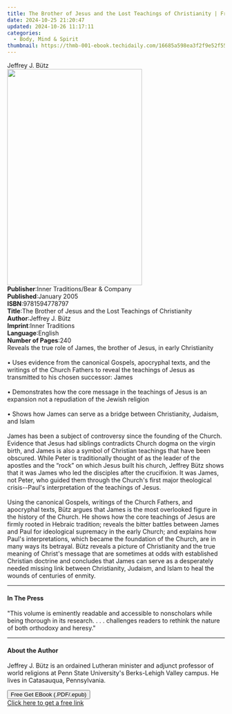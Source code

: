 ```yaml
---
title: The Brother of Jesus and the Lost Teachings of Christianity | Free Book
date: 2024-10-25 21:20:47
updated: 2024-10-26 11:17:11
categories:
  - Body, Mind & Spirit
thumbnail: https://thmb-001-ebook.techidaily.com/16685a598ea3f2f9e52f55a756d93024bda56bb8c7f9fcf7214ce35b75533e8f.jpg
---
```

<main id="book-container">
  <div class="flex flex-col">
    <div class="book-brief flex-1 py-6 px-4 sm:p-6 md:py-10 md:px-8">
      <!-- brief-->
      <div class="book-brief-main">Jeffrey J. Bütz</div>
    </div>
    <div
      class="book-meta-info flex-1 grid gap-4 col-start-1 col-end-3 row-start-1 sm:mb-6 sm:grid-cols-4 lg:gap-6 lg:col-start-2 lg:row-end-6 lg:row-span-6 lg:mb-0"
    >
      <div
        class="book-meta-info-left place-content-center mt-4 p-4 text-sm leading-6 col-start-2 col-span-2 dark:text-slate-400"
      >
        <img
          class="w-full h-500 object-cover rounded-lg sm:h-255 sm:col-span-2 lg:col-span-full"
          src="https://img-001-ebook.techidaily.com/52d3cf1efbaee1a847ee8d0fa20ba065c8a9dbb023b79b9c7e9acc231625e77a.jpg"
          alt=""
          width="312"
          height="500"
        />
      </div>
      <div
        class="book-meta-info-right mt-2 col-start-1 row-start-2 col-span-3 self-center"
      >
        <!-- meta data  -->
        <div class="flex flex-col px-4 md:px-8">
          <div class="flex-1">
            <strong>Publisher</strong>:<span class="px-2"
              >Inner Traditions/Bear &amp; Company</span
            >
          </div>
          <div class="flex-1">
            <strong>Published</strong>:<span class="px-2">January 2005</span>
          </div>
          <div class="flex-1">
            <strong>ISBN</strong>:<span class="px-2">9781594778797</span>
          </div>
          <div class="flex-1">
            <strong>Title</strong>:<span class="px-2"
              >The Brother of Jesus and the Lost Teachings of Christianity</span
            >
          </div>
          <div class="flex-1">
            <strong>Author</strong>:<span class="px-2">Jeffrey J. Bütz</span>
          </div>
          <div class="flex-1">
            <strong>Imprint</strong>:<span class="px-2">Inner Traditions</span>
          </div>
          <div class="flex-1">
            <strong>Language</strong>:<span class="px-2">English</span>
          </div>
          <div class="flex-1">
            <strong>Number of Pages</strong>:<span class="px-2">240</span>
          </div>
        </div>
      </div>
    </div>
    <div class="book-description flex-1 py-6 px-4 sm:p-6 md:py-10 md:px-8">
      <div class="book-description-main">
        <div accordion-content="" id="description">
          Reveals the true role of James, the brother of Jesus, in early
          Christianity <br />
          <br />• Uses evidence from the canonical Gospels, apocryphal texts,
          and the writings of the Church Fathers to reveal the teachings of
          Jesus as transmitted to his chosen successor: James <br />
          <br />• Demonstrates how the core message in the teachings of Jesus is
          an expansion not a repudiation of the Jewish religion <br />
          <br />• Shows how James can serve as a bridge between Christianity,
          Judaism, and Islam <br />
          <br />James has been a subject of controversy since the founding of
          the Church. Evidence that Jesus had siblings contradicts Church dogma
          on the virgin birth, and James is also a symbol of Christian teachings
          that have been obscured. While Peter is traditionally thought of as
          the leader of the apostles and the “rock” on which Jesus built his
          church, Jeffrey Bütz shows that it was James who led the disciples
          after the crucifixion. It was James, not Peter, who guided them
          through the Church's first major theological crisis--Paul's
          interpretation of the teachings of Jesus. <br />
          <br />Using the canonical Gospels, writings of the Church Fathers, and
          apocryphal texts, Bütz argues that James is the most overlooked figure
          in the history of the Church. He shows how the core teachings of Jesus
          are firmly rooted in Hebraic tradition; reveals the bitter battles
          between James and Paul for ideological supremacy in the early Church;
          and explains how Paul's interpretations, which became the foundation
          of the Church, are in many ways its betrayal. Bütz reveals a picture
          of Christianity and the true meaning of Christ's message that are
          sometimes at odds with established Christian doctrine and concludes
          that James can serve as a desperately needed missing link between
          Christianity, Judaism, and Islam to heal the wounds of centuries of
          enmity.
        </div>
        <div class="accordion-fader"></div>
      </div>
    </div>
    <div class="book-excerpts flex-1 py-6 px-4 sm:p-6 md:py-10 md:px-8">
      <!-- excerpts-->
      <div class="book-excerpts-main">
        <hr />
        <h4 class="placeholder placeholder-heading">
          <span>In The Press</span>
        </h4>
        <p>
          "This volume is eminently readable and accessible to nonscholars while
          being thorough in its research. . . . challenges readers to rethink
          the nature of both orthodoxy and heresy."
        </p>
      </div>
    </div>
    <div class="book-about-author flex-1 py-6 px-4 sm:p-6 md:py-10 md:px-8">
      <!-- about author-->
      <div class="book-main-author-main">
        <hr />
        <h4 class="placeholder placeholder-heading">
          <span>About the Author</span>
        </h4>
        <p>
          Jeffrey J. Bütz is an ordained Lutheran minister and adjunct professor
          of world religions at Penn State University's Berks-Lehigh Valley
          campus. He lives in Catasauqua, Pennsylvania.
        </p>
      </div>
    </div>
    <div class="book-free-get flex-1 py-6 px-4 sm:p-6 md:py-10 md:px-8">
      <button
        id="btn-free-get"
        class="bg-blue-500 hover:bg-blue-700 text-white font-bold py-2 px-4 rounded"
      >
        Free Get EBook (.PDF/.epub)
      </button>
      <div id="countdown-display" class="px-2 text-lg mt-2"></div>
      <a
        id="free-link"
        class="hidden bg-blue-500 hover:bg-blue-700 text-white font-bold py-2 px-4 rounded"
        href="https://www.ebooks.com/en-us/book/95782150/the-brother-of-jesus-and-the-lost-teachings-of-christianity/jeffrey-j-b-tz/"
        target="_blank"
        >Click here to get a free link</a
      >
    </div>
    <script>
      let countdownTime = 0;
      let countdownInterval = null;
      document
        .getElementById('btn-free-get')
        .addEventListener('click', startCountdown);
      function startCountdown() {
        countdownTime = new Date().getTime() + 60000 * 3;
        countdownInterval = setInterval(updateCountdown, 1000);
        document.getElementById('btn-free-get').disabled = true;
        document
          .getElementById('btn-free-get')
          .classList.add('bg-gray-500', 'cursor-not-allowed');
      }
      function updateCountdown() {
        let currentTime = new Date().getTime();
        let timeLeft = countdownTime - currentTime;
        let secondsLeft = Math.floor(timeLeft / 1000);
        document.getElementById('countdown-display').innerHTML =
          `Remaining time: ${secondsLeft} seconds.`;
        if (secondsLeft <= 0) {
          clearInterval(countdownInterval);
          document.getElementById('btn-free-get').classList.add('hidden');
          document.getElementById('free-link').classList.remove('hidden');
          document.getElementById('countdown-display').innerHTML = '';
        }
      }
    </script>
  </div>
</main>
